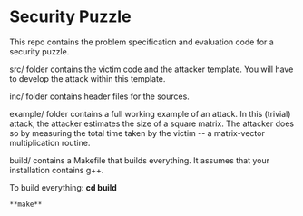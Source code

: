 # Security Puzzle
This repo contains the problem specification and evaluation code for a security puzzle.

src/ folder contains the victim code and the attacker template. You will have to develop the attack within this template.

inc/ folder contains header files for the sources.

example/ folder contains a full working example of an attack. In this (trivial) attack, the attacker estimates the size of a square matrix.
The attacker does so by measuring the total time taken by the victim -- a matrix-vector multiplication routine.

build/ contains a Makefile that builds everything. It assumes that your installation contains g++.

To build everything:
    **cd build**

    **make**

